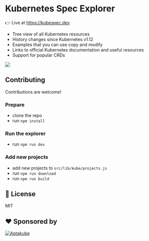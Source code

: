 # Kubernetes Spec Explorer

👉 Live at https://kubespec.dev

- Tree view of all Kubernetes resources
- History changes since Kubernetes v1.12
- Examples that you can use copy and modify
- Links to official Kubernetes documentation and useful resources
- Support for popular CRDs

![](./screenshot.png)

## Contributing

Contributions are welcome!

### Prepare

- clone the repo
- run `npm install`

### Run the explorer

- run `npm run dev`

### Add new projects

- add new projects to `src/lib/kube/projects.js`
- run `npm run download`
- run `npm run build`

## 📃 License

MIT

## ❤️ Sponsored by

<a href="https://aptakube.com">
    <img src="https://aptakube.com/og.png" alt="Aptakube">
</a>
